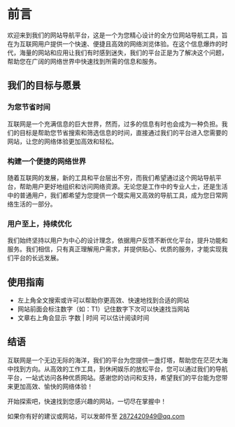 # 前言

欢迎来到我们的网站导航平台，这是一个为您精心设计的全方位网站导航工具，旨在为互联网用户提供一个快速、便捷且高效的网络浏览体验。在这个信息爆炸的时代，海量的网站和应用让我们有时感到迷失，我们的平台正是为了解决这个问题，帮助您在广阔的网络世界中快速找到所需的信息和服务。

## 我们的目标与愿景

### **为您节省时间**
互联网是一个充满信息的巨大世界，然而，过多的信息有时也会成为一种负担。我们的目标是帮助您节省搜索和筛选信息的时间，直接通过我们的平台进入您需要的网站，让您的网络体验更加高效和轻松。

### **构建一个便捷的网络世界**
随着互联网的发展，新的工具和平台层出不穷，而我们希望通过这个网站导航平台，帮助用户更好地组织和访问网络资源。无论您是工作中的专业人士，还是生活中的普通用户，我们都希望为您提供一个既实用又高效的导航工具，成为您日常网络生活的一部分。

### **用户至上，持续优化**
我们始终坚持以用户为中心的设计理念，依据用户反馈不断优化平台，提升功能和服务。我们相信，只有真正理解用户需求，并提供贴心、优质的服务，才能实现我们平台的长远发展。

## 使用指南

- 左上角全文搜索或许可以帮助你更高效、快速地找到合适的网站
- 网站前面会标注数字（如：T1）记住数字下次可以快速找当网站
- 文章右上角会显示 字数 | 时间 可以估计阅读时间

## 结语

互联网是一个无边无际的海洋，我们的平台为您提供一盏灯塔，帮助您在茫茫大海中找到方向。从高效的工作工具，到休闲娱乐的放松平台，您可以通过我们的导航平台，一站式访问各种优质网站。感谢您的访问和支持，希望我们的平台能为您带来更加高效、愉快的网络体验！

开始探索吧，快速找到您感兴趣的网站，一切尽在掌握中！

如果你有好的建议或网站，可以发邮件至 2872420949@qq.com
